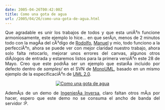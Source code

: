 ```yaml
---
date: 2005-04-26T00:42:00Z
title: Como una gota de agua
url: /2005/04/26/como-una-gota-de-agua.html
---
```


<div style="clear:both;"></div>
<p align="justify">Que agradable es unir los trabajos de todos y que esta uniÃ³n funcione armoniosamente, este ejemplo lo hice... en que serÃ¡n, menos de 2 minutos todo con la magÃ­a del cÃ³digo de <a href="http://rodolfocampero.blogspot.com">Rodolfo</a>, <a href="http://ceronman.blogspot.com">Manuel</a> y mio, todo funciono a la perfecciÃ³n, ahora se puede ver con mejor claridad nuestro trabajo, ahora solo falta retocarlo, mejorar unos errores del canvas, algunos otros diÃ¡logos de entrada y estaremos listos para la primera versiÃ³n este 28 de Mayo. Creo que este podrÃ­a ser un ejemplo que estarÃ­a incluido por defecto dentro de <span style="font-style:italic;">samples/</span> en el SVN de <a href="http://www.monouml.org">MonoUML</a>, basado en un mismo ejemplo de la especificaciÃ³n de <a href="http://www.omg.org/cgi-bin/doc?ptc/2004-10-02">UML 2.0</a>.</p>
<p align="center">
<a href="http://photos7.flickr.com/10983783_9c1ee86921_o.png"><img src="http://photos7.flickr.com/10983783_9c1ee86921_m.jpg" border="0" title="Como una gota de agua" alt="Como una gota de agua"/></a></p>
<p align="justify">AdemÃ¡s de un demo de <a href="http://www.monouml.org/demos/reveng.html">IngenierÃ­a Inversa</a>, claro faltan otros mÃ¡s por hacer, espero que este demo no se consuma el ancho de banda del servidor :P.</p>
<div style="clear:both; padding-bottom: 0.25em;"></div>
